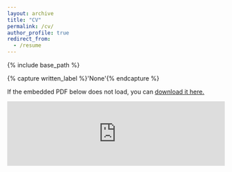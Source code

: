 ```yaml
---
layout: archive
title: "CV"
permalink: /cv/
author_profile: true
redirect_from:
  - /resume
---
```


{% include base_path %}

{% capture written_label %}'None'{% endcapture %}

If the embedded PDF below does not load, you can <u><a href="https://kleeresearch.github.io/files/20240723_CV_klee.pdf">download it here.</a></u>
<br/>

<embed src="https://kleeresearch.github.io/files/20240322_CV_klee.pdf" type="application/pdf" width="100%" />


